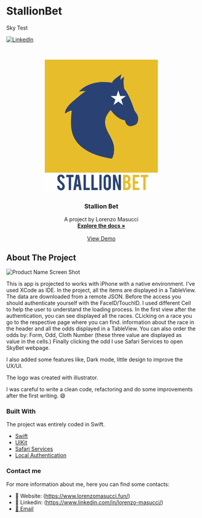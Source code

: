 # StallionBet
Sky Test

[![LinkedIn][linkedin-shield]][linkedin-url]

<!-- PROJECT LOGO -->
<br />
<p align="center">
  <a href="https://github.com/masucci/StallionBet">
    <img src="images/logo.png" alt="Logo" width="300" height="353">
  </a>

  <h3 align="center">Stallion Bet</h3>

  <p align="center">
    A project by Lorenzo Masucci
    <br />
    <a href="https://github.com/masucci/StallionBet"><strong>Explore the docs »</strong></a>
    <br />
    <br />
    <a href="https://drive.google.com/file/d/1orz-TDLVhqx0X7EUY03RYffP7y3r-wRD/view?usp=sharing">View Demo</a>
  </p>
</p>

<!-- ABOUT THE PROJECT -->
## About The Project

![Product Name Screen Shot][product-screenshot]

This is app is projected to works with iPhone with a native environment. I've used XCode as IDE. 
In the project, all the items are displayed in a TableView. The data are downloaded from a remote JSON. Before the access you should authenticate yourself with the FaceID/TouchID. I used different Cell to help the user to understand the loading process. In the first view after the authentication, you can see displayed all the races. CLicking on a race you go to the respective page where you can find. information about the race in the header and all the odds displayed in a TableView. You can also order the odds by: Form, Odd, Cloth Number (these three value are displayed as value in the cells.) Finally clicking the odd I use Safari Services to open SkyBet webpage.

I also added some features like, Dark mode, little design to improve the UX/UI.

The logo was created with illustrator.

I was careful to write a clean code, refactoring and do some improvements after the first writing. :smile:

### Built With
The project was entirely coded in Swift.
* [Swift](https://swift.org/)
* [UIKit](https://developer.apple.com/documentation/uikit)
* [Safari Services](https://developer.apple.com/documentation/safariservices)
* [Local Authentication](https://developer.apple.com/documentation/localauthentication/)

### Contact me
For more information about me, here you can find some contacts:
* :link: Website: (https://www.lorenzomasucci.fun/)
* :bust_in_silhouette: Linkedin: (https://www.linkedin.com/in/lorenzo-masucci/)
* [:email:  Email](mailto:lorenzo.masucci@outlook.com)


<!-- MARKDOWN LINKS & IMAGES -->
[linkedin-shield]: https://img.shields.io/badge/-LinkedIn-black.svg?style=flat-square&logo=linkedin&colorB=555
[linkedin-url]: https://www.linkedin.com/in/lorenzo-masucci/
[product-screenshot]: images/example.png
